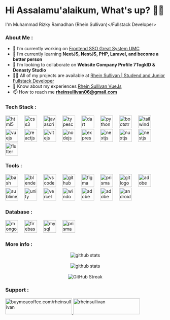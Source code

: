 # Hi Assalamu'alaikum, What's up? 👋🏻

<Fullstack Developer>I'm Muhammad Rizky Ramadhan (Rhein Sullivan)</Fullstack Developer>

### About Me :

- 🔭 I’m currently working on [Frontend SSO Great System UMC](https://greatsys-umc.vercel.app/)
- 🌱 I’m currently learning **NextJS, NestJS, PHP, Laravel, and become a better person**
- 👯 I’m looking to collaborate on **Website Company Profile 7TogkID & Denasty Studio**
- 👨‍💻 All of my projects are available at [Rhein Sullivan | Studend and Junior Fullstack Developer](https://rheinsullivan.web.id/)
- 📄 Know about my experiences [Rhein Sullivan VueJs](https://rheinsullivan-vuejs.vercel.app/)
- 📫 How to reach me **rheinsullivan06@gmail.com**

### Tech Stack :

<div align="left">
  <img src="https://skillicons.dev/icons?i=html" height="40" alt="html5 logo"  />
  <img width="12" />
  <img src="https://skillicons.dev/icons?i=css" height="40" alt="css3 logo"  />
  <img width="12" />
  <img src="https://skillicons.dev/icons?i=js" height="40" alt="javascript logo"  />
  <img width="12" />
  <img src="https://skillicons.dev/icons?i=ts" height="40" alt="typescript logo"  />
  <img width="12" />
  <img src="https://skillicons.dev/icons?i=dart" height="40" alt="dart logo"  />
  <img width="12" />
  <img src="https://skillicons.dev/icons?i=py" height="40" alt="python logo"  />
  <img width="12" />
  <img src="https://skillicons.dev/icons?i=bootstrap" height="40" alt="bootstrap logo"  />
  <img width="12" />
  <img src="https://skillicons.dev/icons?i=tailwind" height="40" alt="tailwindcss logo"  />
  <img width="12" />
  <img src="https://skillicons.dev/icons?i=vue" height="40" alt="vuejs logo"  />
  <img width="12" />
  <img src="https://skillicons.dev/icons?i=react" height="40" alt="reactjs logo"  />
  <img width="12" />
  <img src="https://skillicons.dev/icons?i=vite" height="40" alt="vitejs logo"  />
  <img width="12" />
  <img src="https://skillicons.dev/icons?i=nodejs" height="40" alt="nodejs logo"  />
  <img width="12" />
  <img src="https://skillicons.dev/icons?i=express" height="40" alt="expressjs logo"  />
  <img width="12" />
  <img src="https://skillicons.dev/icons?i=nextjs" height="40" alt="nextjs logo"  />
  <img width="12" />
  <img src="https://skillicons.dev/icons?i=nuxtjs" height="40" alt="nuxtjs logo"  />
  <img width="12" />
  <img src="https://skillicons.dev/icons?i=nestjs" height="40" alt="nestjs logo"  />
  <img width="12" />
  <img src="https://skillicons.dev/icons?i=flutter" height="40" alt="flutter logo"  />
</div>

### Tools :

<div align="left">
  <img src="https://skillicons.dev/icons?i=bash" height="40" alt="bash logo"  />
  <img width="12" />
  <img src="https://skillicons.dev/icons?i=blender" height="40" alt="blender logo"  />
  <img width="12" />
  <img src="https://skillicons.dev/icons?i=vscode" height="40" alt="vscode logo"  />
  <img width="12" />
  <img src="https://skillicons.dev/icons?i=github" height="40" alt="github logo"  />
  <img width="12" />
  <img src="https://skillicons.dev/icons?i=figma" height="40" alt="figma logo"  />
  <img width="12" />
  <img src="https://skillicons.dev/icons?i=prisma" height="40" alt="prisma logo"  />
  <img width="12" />
  <img src="https://skillicons.dev/icons?i=git" height="40" alt="git logo"  />
  <img width="12" />
  <img src="https://skillicons.dev/icons?i=ps" height="40" alt="adobe photoshop logo"  />
  <img width="12" />
  <img src="https://skillicons.dev/icons?i=sublime" height="40" alt="sublime logo"  />
  <img width="12" />
  <img src="https://skillicons.dev/icons?i=unity" height="40" alt="unity logo"  />
  <img width="12" />
  <img src="https://skillicons.dev/icons?i=vercel" height="40" alt="vercel logo"  />
  <img width="12" />
  <img src="https://skillicons.dev/icons?i=windows" height="40" alt="windows logo"  />
  <img width="12" />
  <img src="https://skillicons.dev/icons?i=ae" height="40" alt="adobe after effect logo"  />
  <img width="12" />
  <img src="https://skillicons.dev/icons?i=pr" height="40" alt="adobe premier logo"  />
  <img width="12" />
  <img src="https://skillicons.dev/icons?i=androidstudio" height="40" alt="android studio logo"  />
</div>

### Database :

<div align="left"><img src="https://skillicons.dev/icons?i=mongodb" height="40" alt="mongodb logo"  />
  <img width="12" />
  <img src="https://skillicons.dev/icons?i=firebase" height="40" alt="firebase logo"  />
  <img width="12" />
  <img src="https://skillicons.dev/icons?i=mysql" height="40" alt="mysql logo"  />
  <img width="12" />
  <img src="https://skillicons.dev/icons?i=prisma" height="40" alt="prisma logo"  />
</div>

### More info :

<div align="center">
<img src="https://github-readme-stats.vercel.app/api/top-langs/?username=RheinSullivan&theme=radical&hide_border=false&include_all_commits=false&count_private=false&layout=compact" alt="github stats"/>
<br/>
<br/>
<img src="https://github-readme-stats.vercel.app/api?username=RheinSullivan&theme=radical&hide_border=false&include_all_commits=false&count_private=false" alt="github stats"/>
<br/>
<br/>
<img src="https://github-readme-streak-stats.herokuapp.com?user=RheinSullivan&theme=radical&date_format=j%20M%5B%20Y%5D" alt="GitHub Streak" />
</div>

###

### Support :

<div align="left">
<a href="https://www.buymeacoffee.com/buymeacoffee.com/rheinsullivan"> <img margin-left="20px" src="https://cdn.buymeacoffee.com/buttons/v2/default-yellow.png" height="50" width="210" alt="buymeacoffee.com/rheinsullivan" /></a><a href="https://ko-fi.com/rheinsullivan"> <img src="https://cdn.ko-fi.com/cdn/kofi3.png?v=3" height="50" width="210" alt="rheinsullivan" /></a></div><br><br>
